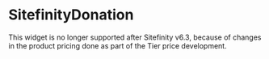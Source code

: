 SitefinityDonation
==================

This widget is no longer supported after Sitefinity v6.3, because of changes in the product pricing done as part of the Tier price development.
